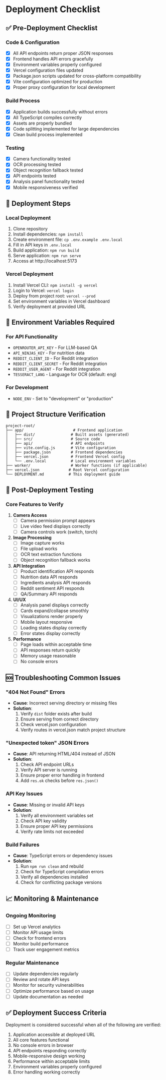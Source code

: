 # Deployment Checklist

## ✅ Pre-Deployment Checklist

### Code & Configuration
- [x] All API endpoints return proper JSON responses
- [x] Frontend handles API errors gracefully
- [x] Environment variables properly configured
- [x] Vercel configuration files updated
- [x] Package.json scripts updated for cross-platform compatibility
- [x] Vite configuration optimized for production
- [x] Proper proxy configuration for local development

### Build Process
- [x] Application builds successfully without errors
- [x] All TypeScript compiles correctly
- [x] Assets are properly bundled
- [x] Code splitting implemented for large dependencies
- [x] Clean build process implemented

### Testing
- [x] Camera functionality tested
- [x] OCR processing tested
- [x] Object recognition fallback tested
- [x] API endpoints tested
- [x] Analysis panel functionality tested
- [x] Mobile responsiveness verified

## 🚀 Deployment Steps

### Local Deployment
1. Clone repository
2. Install dependencies: `npm install`
3. Create environment file: `cp .env.example .env.local`
4. Fill in API keys in `.env.local`
5. Build application: `npm run build`
6. Serve application: `npm run serve`
7. Access at http://localhost:5173

### Vercel Deployment
1. Install Vercel CLI: `npm install -g vercel`
2. Login to Vercel: `vercel login`
3. Deploy from project root: `vercel --prod`
4. Set environment variables in Vercel dashboard
5. Verify deployment at provided URL

## 🔧 Environment Variables Required

### For API Functionality
- `OPENROUTER_API_KEY` - For LLM-based QA
- `API_NINJAS_KEY` - For nutrition data
- `REDDIT_CLIENT_ID` - For Reddit integration
- `REDDIT_CLIENT_SECRET` - For Reddit integration
- `REDDIT_USER_AGENT` - For Reddit integration
- `TESSERACT_LANG` - Language for OCR (default: eng)

### For Development
- `NODE_ENV` - Set to "development" or "production"

## 📁 Project Structure Verification

```
project-root/
├── app/                      # Frontend application
│   ├── dist/                # Built assets (generated)
│   ├── src/                 # Source code
│   ├── api/                 # API endpoints
│   ├── vite.config.js       # Vite configuration
│   ├── package.json         # Frontend dependencies
│   ├── vercel.json          # Frontend Vercel config
│   └── .env.local           # Local environment variables
├── worker/                  # Worker functions (if applicable)
├── vercel.json             # Root Vercel configuration
└── DEPLOYMENT.md           # This deployment guide
```

## 🧪 Post-Deployment Testing

### Core Features to Verify
1. **Camera Access**
   - [ ] Camera permission prompt appears
   - [ ] Live video feed displays correctly
   - [ ] Camera controls work (switch, torch)

2. **Image Processing**
   - [ ] Image capture works
   - [ ] File upload works
   - [ ] OCR text extraction functions
   - [ ] Object recognition fallback works

3. **API Integration**
   - [ ] Product identification API responds
   - [ ] Nutrition data API responds
   - [ ] Ingredients analysis API responds
   - [ ] Reddit sentiment API responds
   - [ ] QA/Summary API responds

4. **UI/UX**
   - [ ] Analysis panel displays correctly
   - [ ] Cards expand/collapse smoothly
   - [ ] Visualizations render properly
   - [ ] Mobile layout responsive
   - [ ] Loading states display correctly
   - [ ] Error states display correctly

5. **Performance**
   - [ ] Page loads within acceptable time
   - [ ] API responses return quickly
   - [ ] Memory usage reasonable
   - [ ] No console errors

## 🆘 Troubleshooting Common Issues

### "404 Not Found" Errors
- **Cause**: Incorrect serving directory or missing files
- **Solution**: 
  1. Verify `dist` folder exists after build
  2. Ensure serving from correct directory
  3. Check vercel.json configuration
  4. Verify routes in vercel.json match project structure

### "Unexpected token" JSON Errors
- **Cause**: API returning HTML/404 instead of JSON
- **Solution**:
  1. Check API endpoint URLs
  2. Verify API server is running
  3. Ensure proper error handling in frontend
  4. Add `res.ok` checks before `res.json()`

### API Key Issues
- **Cause**: Missing or invalid API keys
- **Solution**:
  1. Verify all environment variables set
  2. Check API key validity
  3. Ensure proper API key permissions
  4. Verify rate limits not exceeded

### Build Failures
- **Cause**: TypeScript errors or dependency issues
- **Solution**:
  1. Run `npm run clean` and rebuild
  2. Check for TypeScript compilation errors
  3. Verify all dependencies installed
  4. Check for conflicting package versions

## 📈 Monitoring & Maintenance

### Ongoing Monitoring
- [ ] Set up Vercel analytics
- [ ] Monitor API usage limits
- [ ] Check for frontend errors
- [ ] Monitor build performance
- [ ] Track user engagement metrics

### Regular Maintenance
- [ ] Update dependencies regularly
- [ ] Review and rotate API keys
- [ ] Monitor for security vulnerabilities
- [ ] Optimize performance based on usage
- [ ] Update documentation as needed

## ✅ Deployment Success Criteria

Deployment is considered successful when all of the following are verified:

1. Application accessible at deployed URL
2. All core features functional
3. No console errors in browser
4. API endpoints responding correctly
5. Mobile-responsive design working
6. Performance within acceptable limits
7. Environment variables properly configured
8. Error handling working correctly